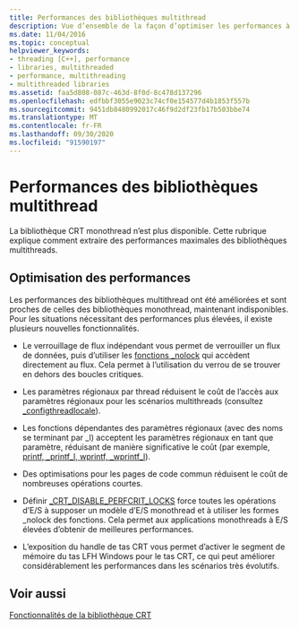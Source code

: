 ```yaml
---
title: Performances des bibliothèques multithread
description: Vue d’ensemble de la façon d’optimiser les performances à partir des bibliothèques multithread du runtime C de Microsoft.
ms.date: 11/04/2016
ms.topic: conceptual
helpviewer_keywords:
- threading [C++], performance
- libraries, multithreaded
- performance, multithreading
- multithreaded libraries
ms.assetid: faa5d808-087c-463d-8f0d-8c478d137296
ms.openlocfilehash: edfbbf3055e9023c74cf0e154577d4b1853f557b
ms.sourcegitcommit: 9451db8480992017c46f9d2df23fb17b503bbe74
ms.translationtype: MT
ms.contentlocale: fr-FR
ms.lasthandoff: 09/30/2020
ms.locfileid: "91590197"
---
```

# <a name="multithreaded-libraries-performance"></a>Performances des bibliothèques multithread

La bibliothèque CRT monothread n’est plus disponible. Cette rubrique explique comment extraire des performances maximales des bibliothèques multithreads.

## <a name="maximizing-performance"></a>Optimisation des performances

Les performances des bibliothèques multithread ont été améliorées et sont proches de celles des bibliothèques monothread, maintenant indisponibles. Pour les situations nécessitant des performances plus élevées, il existe plusieurs nouvelles fonctionnalités.

- Le verrouillage de flux indépendant vous permet de verrouiller un flux de données, puis d’utiliser les [fonctions _nolock](../c-runtime-library/nolock-functions.md) qui accèdent directement au flux. Cela permet à l’utilisation du verrou de se trouver en dehors des boucles critiques.

- Les paramètres régionaux par thread réduisent le coût de l’accès aux paramètres régionaux pour les scénarios multithreads (consultez [_configthreadlocale](../c-runtime-library/reference/configthreadlocale.md)).

- Les fonctions dépendantes des paramètres régionaux (avec des noms se terminant par _l) acceptent les paramètres régionaux en tant que paramètre, réduisant de manière significative le coût (par exemple, [printf, _printf_l, wprintf, _wprintf_l](../c-runtime-library/reference/printf-printf-l-wprintf-wprintf-l.md)).

- Des optimisations pour les pages de code commun réduisent le coût de nombreuses opérations courtes.

- Définir [_CRT_DISABLE_PERFCRIT_LOCKS](../c-runtime-library/crt-disable-perfcrit-locks.md) force toutes les opérations d’E/S à supposer un modèle d’E/S monothread et à utiliser les formes _nolock des fonctions. Cela permet aux applications monothreads à E/S élevées d’obtenir de meilleures performances.

- L’exposition du handle de tas CRT vous permet d’activer le segment de mémoire du tas LFH Windows pour le tas CRT, ce qui peut améliorer considérablement les performances dans les scénarios très évolutifs.

## <a name="see-also"></a>Voir aussi

[Fonctionnalités de la bibliothèque CRT](../c-runtime-library/crt-library-features.md)
